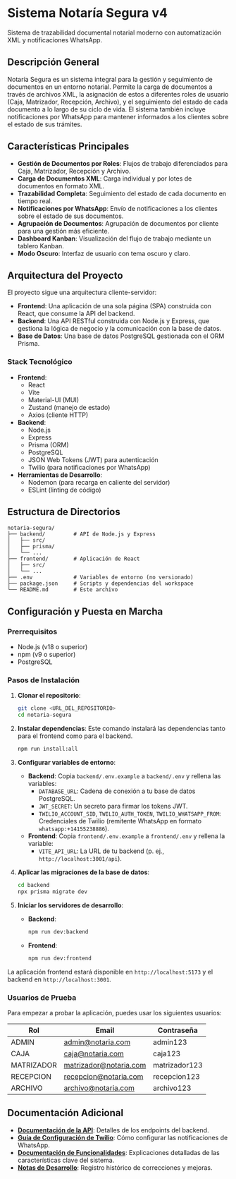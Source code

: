 # Sistema Notaría Segura v4

Sistema de trazabilidad documental notarial moderno con automatización XML y notificaciones WhatsApp.

## Descripción General

Notaría Segura es un sistema integral para la gestión y seguimiento de documentos en un entorno notarial. Permite la carga de documentos a través de archivos XML, la asignación de estos a diferentes roles de usuario (Caja, Matrizador, Recepción, Archivo), y el seguimiento del estado de cada documento a lo largo de su ciclo de vida. El sistema también incluye notificaciones por WhatsApp para mantener informados a los clientes sobre el estado de sus trámites.

## Características Principales

- **Gestión de Documentos por Roles**: Flujos de trabajo diferenciados para Caja, Matrizador, Recepción y Archivo.
- **Carga de Documentos XML**: Carga individual y por lotes de documentos en formato XML.
- **Trazabilidad Completa**: Seguimiento del estado de cada documento en tiempo real.
- **Notificaciones por WhatsApp**: Envío de notificaciones a los clientes sobre el estado de sus documentos.
- **Agrupación de Documentos**: Agrupación de documentos por cliente para una gestión más eficiente.
- **Dashboard Kanban**: Visualización del flujo de trabajo mediante un tablero Kanban.
- **Modo Oscuro**: Interfaz de usuario con tema oscuro y claro.

## Arquitectura del Proyecto

El proyecto sigue una arquitectura cliente-servidor:

- **Frontend**: Una aplicación de una sola página (SPA) construida con React, que consume la API del backend.
- **Backend**: Una API RESTful construida con Node.js y Express, que gestiona la lógica de negocio y la comunicación con la base de datos.
- **Base de Datos**: Una base de datos PostgreSQL gestionada con el ORM Prisma.

### Stack Tecnológico

- **Frontend**:
  - React
  - Vite
  - Material-UI (MUI)
  - Zustand (manejo de estado)
  - Axios (cliente HTTP)
- **Backend**:
  - Node.js
  - Express
  - Prisma (ORM)
  - PostgreSQL
  - JSON Web Tokens (JWT) para autenticación
  - Twilio (para notificaciones por WhatsApp)
- **Herramientas de Desarrollo**:
  - Nodemon (para recarga en caliente del servidor)
  - ESLint (linting de código)

## Estructura de Directorios

```
notaria-segura/
├── backend/         # API de Node.js y Express
│   ├── src/
│   ├── prisma/
│   └── ...
├── frontend/        # Aplicación de React
│   ├── src/
│   └── ...
├── .env             # Variables de entorno (no versionado)
├── package.json     # Scripts y dependencias del workspace
└── README.md        # Este archivo
```

## Configuración y Puesta en Marcha

### Prerrequisitos

- Node.js (v18 o superior)
- npm (v9 o superior)
- PostgreSQL

### Pasos de Instalación

1. **Clonar el repositorio**:
   ```bash
   git clone <URL_DEL_REPOSITORIO>
   cd notaria-segura
   ```

2. **Instalar dependencias**:
   Este comando instalará las dependencias tanto para el frontend como para el backend.
   ```bash
   npm run install:all
   ```

3. **Configurar variables de entorno**:
   - **Backend**: Copia `backend/.env.example` a `backend/.env` y rellena las variables:
     - `DATABASE_URL`: Cadena de conexión a tu base de datos PostgreSQL.
     - `JWT_SECRET`: Un secreto para firmar los tokens JWT.
     - `TWILIO_ACCOUNT_SID`, `TWILIO_AUTH_TOKEN`, `TWILIO_WHATSAPP_FROM`: Credenciales de Twilio (remitente WhatsApp en formato `whatsapp:+14155238886`).
   - **Frontend**: Copia `frontend/.env.example` a `frontend/.env` y rellena la variable:
     - `VITE_API_URL`: La URL de tu backend (p. ej., `http://localhost:3001/api`).

4. **Aplicar las migraciones de la base de datos**:
   ```bash
   cd backend
   npx prisma migrate dev
   ```

5. **Iniciar los servidores de desarrollo**:
   - **Backend**:
     ```bash
     npm run dev:backend
     ```
   - **Frontend**:
     ```bash
     npm run dev:frontend
     ```

La aplicación frontend estará disponible en `http://localhost:5173` y el backend en `http://localhost:3001`.

### Usuarios de Prueba

Para empezar a probar la aplicación, puedes usar los siguientes usuarios:

| Rol        | Email                  | Contraseña   |
|------------|------------------------|--------------|
| ADMIN      | admin@notaria.com      | admin123     |
| CAJA       | caja@notaria.com       | caja123      |
| MATRIZADOR | matrizador@notaria.com | matrizador123|
| RECEPCION  | recepcion@notaria.com  | recepcion123 |
| ARCHIVO    | archivo@notaria.com    | archivo123   |

## Documentación Adicional

- **[Documentación de la API](backend/API_DOCUMENTATION.md)**: Detalles de los endpoints del backend.
- **[Guía de Configuración de Twilio](docs/TWILIO_SETUP_GUIDE.md)**: Cómo configurar las notificaciones de WhatsApp.
- **[Documentación de Funcionalidades](docs/features/)**: Explicaciones detalladas de las características clave del sistema.
- **[Notas de Desarrollo](docs/dev_notes/)**: Registro histórico de correcciones y mejoras.
